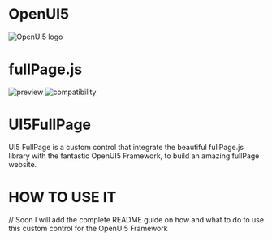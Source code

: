 # OpenUI5
![OpenUI5 logo](https://openui5.org/images/OpenUI5_new_big_side.png)
# fullPage.js
![preview](https://raw.github.com/alvarotrigo/fullPage.js/master/examples/imgs/intro.png)
![compatibility](https://raw.github.com/alvarotrigo/fullPage.js/master/examples/imgs/compatible.gif?v=2)

# UI5FullPage
UI5 FullPage is a custom control that integrate the beautiful fullPage.js library with the fantastic OpenUI5 Framework, to build an amazing fullPage website. 

# HOW TO USE IT

// Soon I will add the complete README guide on how and what to do to use this custom control for the OpenUI5 Framework
